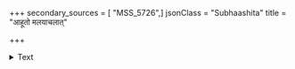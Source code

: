 +++
secondary_sources = [ "MSS_5726",]
jsonClass = "Subhaashita"
title = "आहूतो मलयाचलात्"

+++

<details><summary>Text</summary>

आहूतो मलयाचलात् प्रचलितो मौहुर्तिको मारुतो नेदिष्ठाः पथि सन्ति कोकिलगणा गीते प्रतिष्ठाभृतः।  
आप्ताभिः प्रतिवेशिनीभिरभितः संत्यज्य कुन्दालयं सोष्यन्ती सहकारसंततिरलिश्रेणीभिरावेष्ट्यते॥
</details>
